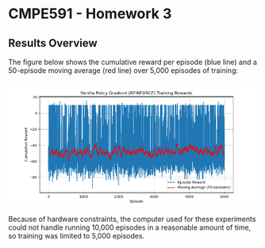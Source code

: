 # CMPE591 - Homework 3

## Results Overview

The figure below shows the cumulative reward per episode (blue line) and a 50-episode moving average (red line) over 5,000 episodes of training:

![Vanilla Policy Gradient Training Rewards](reward_plot.png)

Because of hardware constraints, the computer used for these experiments could not handle running 10,000 episodes in a reasonable amount of time, so training was limited to 5,000 episodes.
